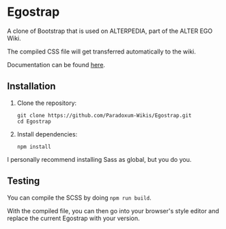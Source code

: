 # Egostrap

A clone of Bootstrap that is used on ALTERPEDIA, part of the ALTER EGO Wiki.

The compiled CSS file will get transferred automatically to the wiki.

Documentation can be found [here](https://alter-ego.fandom.com/wiki/Help:Manual/Framework).

## Installation

1. Clone the repository:

   ```
   git clone https://github.com/Paradoxum-Wikis/Egostrap.git
   cd Egostrap
   ```

2. Install dependencies:
   ```
   npm install
   ```

I personally recommend installing Sass as global, but you do you.

## Testing

You can compile the SCSS by doing `npm run build`.

With the compiled file, you can then go into your browser's style editor and replace the current Egostrap with your version.
